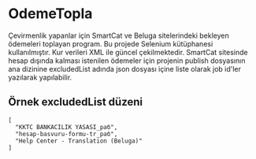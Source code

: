# OdemeTopla

  Çevirmenlik yapanlar için SmartCat ve Beluga sitelerindeki bekleyen ödemeleri toplayan program.
  Bu projede Selenium kütüphanesi kullanılmıştır. Kur verileri XML ile güncel çekilmektedir.
  SmartCat sitesinde hesap dışında kalması istenilen ödemeler için projenin publish dosyasının ana dizinine excludedList adında json dosyası içine liste olarak job id'ler yazılarak yapılabilir.
  
  ## Örnek excludedList düzeni
  
```
[
  "KKTC BANKACILIK YASASI_раб",
  "hesap-basvuru-formu-tr_раб",
  "Help Center - Translation (Beluga)"
]
```
